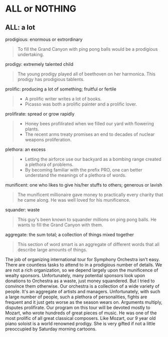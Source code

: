 # ALL or NOTHING
## ALL: a lot
prodigious: enormous or extrordinary
> To fill the Grand Canyon with ping pong balls would be a prodigious undertaking.

prodigy: extremely talented child
> The young prodigy played all of beethoven on her harmonica. This prodigy has prodigious tablents.

prolific: producing a lot of something; fruitful or fertile
> - A prolific writer writes a lot of books. 
> - Picasso was both a prolific painter and a prolific lover.

prolifirate: spread or grow rapidly
> - Honey bees profilirated when we filled our yard with flowering plants.
> - The recent arms treaty promises an end to decades of nuclear weapons proliferation.

plethora: an excess
> - Letting the airforce use our backyard as a bombing range created a plethora of problems.
> - By becoming familiar with the prefix PRO, one can better understand the meanings of a plethora of words.

munificent: one who likes to give his/her stuffs to others; generous or lavish
> The munificent millionaire gave money to practically every charity that he came along. He was well loved for his munificence.

squander: waste
> This guy's been known to squander millions on ping pong balls. He wants to fill the Grand Canyon with them.

aggregate: the sum total; a collection of things mixed together
> This section of word smart is an aggregate of different words that all describe large amounts of things.

The job of organizing international tour for Symphony Orchestra isn't easy.
There are countless tasks to attend to in a prodigious number of details.
We are not a rich organization, so we depend largely upon the munificence of wealty sponsors.
Unfortunately, many potential sponsors look upon donations to Orchestra as a waste, just money squandered.
But I tried to convince them otherwise.
Our orchestra is a collection of a wide variety of people. It's an aggregate of artists and managers.
Unfortunately, with such a large number of people, such a plethora of personalities, fights are frequent and it just gets worse as the season wears on.
Arguments multiply, disputes prolifirate.
Our program on this tour will be devoted mostly to Mozart, who wrote hundreds of great pieces of music. 
He was one of the most prolific of all great classical composers.
Like Mozart, our 9 year old piano soloist is a world renowned prodigy.
She is very gifted if not a little preoccupied by Saturday morning cartoons.
